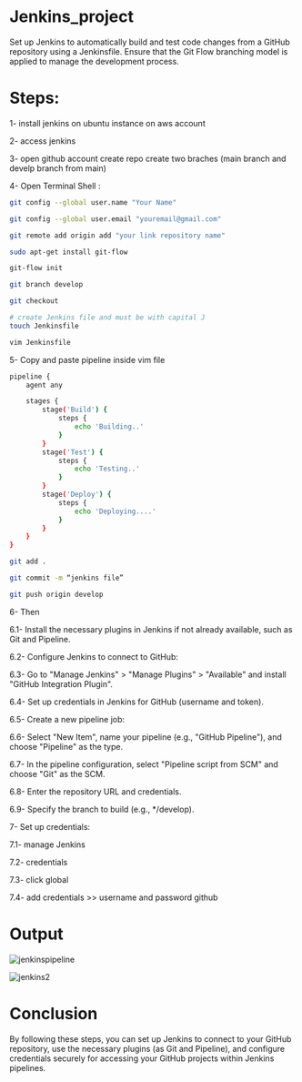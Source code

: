 # Jenkins_project
Set up Jenkins to automatically build and test code changes from a GitHub repository using a Jenkinsfile. Ensure that the Git Flow branching model is applied to manage the development process.
# Steps:

1- install jenkins on ubuntu instance on aws account

2- access jenkins

3- open github account create repo create two braches (main branch and develp branch from main)

4- Open Terminal Shell :

```bash
git config --global user.name "Your Name"
```
```bash
git config --global user.email "youremail@gmail.com"
```
```bash
git remote add origin add "your link repository name"
```
```bash
sudo apt-get install git-flow
```
```bash
git-flow init
```
```bash
git branch develop
```
```bash
git checkout
```
```bash
# create Jenkins file and must be with capital J
touch Jenkinsfile
```
```bash
vim Jenkinsfile
```
5- Copy and paste pipeline inside vim file
```bash
pipeline {
    agent any

    stages {
        stage('Build') {
            steps {
                echo 'Building..'
            }
        }
        stage('Test') {
            steps {
                echo 'Testing..'
            }
        }
        stage('Deploy') {
            steps {
                echo 'Deploying....'
            }
        }
    }
}
```
```bash
git add .
```
```bash
git commit -m “jenkins file”
```
```bash
git push origin develop
```
6- Then 

6.1- Install the necessary plugins in Jenkins if not already available, such as Git and Pipeline.

6.2- Configure Jenkins to connect to GitHub:

6.3- Go to "Manage Jenkins" > "Manage Plugins" > "Available" and install "GitHub Integration Plugin".

6.4- Set up credentials in Jenkins for GitHub (username and token).

6.5- Create a new pipeline job:

6.6- Select "New Item", name your pipeline (e.g., "GitHub Pipeline"), and choose "Pipeline" as the type.

6.7- In the pipeline configuration, select "Pipeline script from SCM" and choose "Git" as the SCM.

6.8- Enter the repository URL and credentials.

6.9- Specify the branch to build (e.g., */develop).

7- Set up credentials:

7.1- manage Jenkins

7.2- credentials
 
7.3- click global

7.4- add credentials >> username and password github

# Output

![jenkinspipeline](https://github.com/ebthall619/Jenkins_project/assets/81996620/40289491-2559-452f-a8be-62c5f9787d25)

![jenkins2](https://github.com/ebthall619/Jenkins_project/assets/81996620/46141b22-cf5d-47f2-aa09-62b2d24d732e)

# Conclusion
By following these steps, you can set up Jenkins to connect to your GitHub repository, use the necessary plugins (as Git and Pipeline), and configure credentials securely for accessing your GitHub projects within Jenkins pipelines. 
